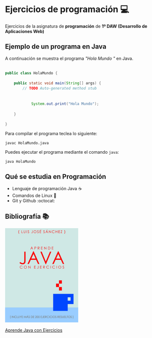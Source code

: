 # Ejercicios de programación :computer:

Ejercicios de la asignatura de **programación** de **1º DAW (Desarrollo de Aplicaciones Web)**

## Ejemplo de un programa en Java

A continuación se muestra el programa *"Hola Mundo "* en Java.

```java

public class HolaMundo {

	public static void main(String[] args) {
		// TODO Auto-generated method stub
			
		
			System.out.print("Hola Mundo");
			
	}

}

```

Para compilar el programa teclea lo siguiente:

``` console
javac HolaMundo.java

```

Puedes ejecutar el programa mediante el comando `java`:

``` console
java HolaMundo

```

## Qué se estudia en Programación

* Lenguaje de programación Java :coffee:
* Comandos de Linux :penguin:
* Git y Github :octocat:

## Bibliografía :books:

<img src = "imagenes/aprendejava.jpeg" width="240">

[Aprende Java con Ejercicios](https://leanpub.com/aprendejava)
